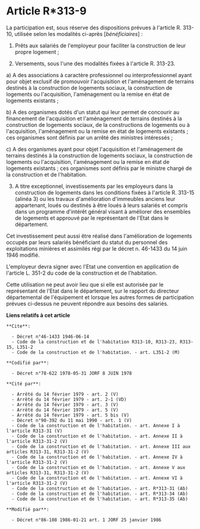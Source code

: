 # Article R*313-9

La participation est, sous réserve des dispositions prévues à l'article R. 313-10, utilisée selon les modalités ci-après
[*bénéficiaires*] :

1. Prêts aux salariés de l'employeur pour faciliter la construction de leur propre logement ;

2. Versements, sous l'une des modalités fixées à l'article R. 313-23.

a) A des associations à caractère professionnel ou interprofessionnel ayant pour objet exclusif de promouvoir l'acquisition
et l'aménagement de terrains destinés à la construction de logements sociaux, la construction de logements ou l'acquisition,
l'aménagement ou la remise en état de logements existants ;

b) A des organismes dotés d'un statut qui leur permet de concourir au financement de l'acquisition et l'aménagement de
terrains destinés à la construction de logements sociaux, de la constructions de logements ou à l'acquisition, l'aménagement
ou la remise en état de logements existants ; ces organismes sont définis par un arrêté des ministres intéressés ;

c) A des organismes ayant pour objet l'acquisition et l'aménagement de terrains destinés à la construction de logements
sociaux, la construction de logements ou l'acquisition, l'aménagement ou la remise en état de logements existants ; ces
organismes sont définis par le ministre chargé de la construction et de l'habitation.

3. A titre exceptionnel, investissements par les employeurs dans la construction de logements dans les conditions fixées à
l'article R. 313-15 (alinéa 3) ou les travaux d'amélioration d'immeubles anciens leur appartenant, loués ou destinés à être
loués à leurs salariés et compris dans un programme d'intérêt général visant à améliorer des ensembles de logements et
approuvé par le représentant de l'Etat dans le département.

Cet investissement  peut aussi être réalisé dans l'amélioration de logements occupés par leurs salariés bénéficiant du statut
du personnel des exploitations minières et assimilés régi par le décret n. 46-1433 du 14 juin 1946 modifié.

L'employeur devra signer avec l'Etat une convention en application de l'article L. 351-2 du code de la construction et de
l'habitation.

Cette utilisation ne peut avoir lieu que si elle est autorisée par le représentant de l'Etat dans le département, sur le
rapport du directeur départemental de l'équipement et lorsque les autres formes de participation prévues ci-dessus ne peuvent
répondre aux besoins des salariés.

**Liens relatifs à cet article**

	**Cite**:

	  - Décret n°46-1433 1946-06-14
	  - Code de la construction et de l'habitation R313-10, R313-23, R313-15, L351-2
	  - Code de la construction et de l'habitation. - art. L351-2 (M)

	**Codifié par**:

	  - Décret n°78-622 1978-05-31 JORF 8 JUIN 1978

	**Cité par**:

	  - Arrêté du 14 février 1979 - art. 2 (V)
	  - Arrêté du 14 février 1979 - art. 2-1 (VD)
	  - Arrêté du 14 février 1979 - art. 3 (V)
	  - Arrêté du 14 février 1979 - art. 5 (V)
	  - Arrêté du 14 février 1979 - art. 5 bis (V)
	  - Décret n°90-392 du 11 mai 1990 - art. 1 (V)
	  - Code de la construction et de l'habitation. - art. Annexe I à l'article R313-31 (V)
	  - Code de la construction et de l'habitation. - art. Annexe II à l'article R313-31-2 (V)
	  - Code de la construction et de l'habitation. - art. Annexe III aux articles R313-31, R313-31-2 (V)
	  - Code de la construction et de l'habitation. - art. Annexe IV à l'article R313-31-2 (V)
	  - Code de la construction et de l'habitation. - art. Annexe V aux articles R313-31, R313-31-2 (V)
	  - Code de la construction et de l'habitation. - art. Annexe VI à l'article R313-31-2 (V)
	  - Code de la construction et de l'habitation. - art. R*313-31 (Ab)
	  - Code de la construction et de l'habitation. - art. R*313-34 (Ab)
	  - Code de la construction et de l'habitation. - art. R*313-35 (Ab)

	**Modifié par**:

	  - Décret n°86-108 1986-01-21 art. 1 JORF 25 janvier 1986
